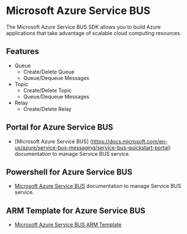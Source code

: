 ﻿# Microsoft Azure Service BUS

The Microsoft Azure Service BUS SDK allows you to build Azure applications that take advantage of scalable cloud computing resources.

## Features

- Queue
    - Create/Delete Queue
    - Queue/Dequeue Messages
- Topic
    - Create/Delete Topic
    - Queue/Dequeue Messages
- Relay
    - Create/Delete Relay
    
## Portal for Azure Service BUS

- [Microsoft Azure Service BUS] (https://docs.microsoft.com/en-us/azure/service-bus-messaging/service-bus-quickstart-portal) documentation to manage Service BUS service.

## Powershell for Azure Service BUS

- [Microsoft Azure Service BUS](https://docs.microsoft.com/en-us/azure/service-bus-messaging/service-bus-quickstart-powershell) documentation to manage Service BUS service.

## ARM Template for Azure Service BUS

- [Microsoft Azure Service BUS ARM Template](https://docs.microsoft.com/en-us/azure/service-bus-messaging/service-bus-resource-manager-overview)
